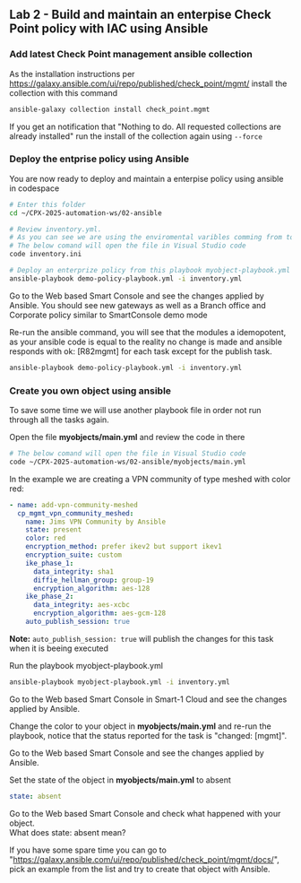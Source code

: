 ## Lab 2 - Build and maintain an enterpise Check Point policy with IAC using Ansible   

### Add latest Check Point management ansible collection
As the installation instructions per https://galaxy.ansible.com/ui/repo/published/check_point/mgmt/ install the collection with this command
```bash
ansible-galaxy collection install check_point.mgmt
```
If you get an notification that "Nothing to do. All requested collections are already installed" run the install of the collection again using `--force`

### Deploy the entprise policy using Ansible

You are now ready to deploy and maintain a enterpise policy using ansible in codespace
```bash
# Enter this folder
cd ~/CPX-2025-automation-ws/02-ansible

# Review inventory.yml. 
# As you can see we are using the enviromental varibles comming from to authenticate.
# The below comand will open the file in Visual Studio code 
code inventory.ini

# Deploy an enterprize policy from this playbook myobject-playbook.yml via ansible using the following command:
ansible-playbook demo-policy-playbook.yml -i inventory.yml
```

Go to the Web based Smart Console and see the changes applied by Ansible. 
You should see new gateways as well as a Branch office and Corporate policy similar to SmartConsole demo mode

Re-run the ansible command, you will see that the modules a idemopotent, as your ansible code is equal to the reality no change is made and ansible responds with ok: [R82mgmt] for each task except for the publish task.
```bash
ansible-playbook demo-policy-playbook.yml -i inventory.yml
```

### Create you own object using ansible
To save some time we will use another playbook file in order not run through all the tasks again.

Open the file **myobjects/main.yml** and review the code in there
```bash
# The below comand will open the file in Visual Studio code 
code ~/CPX-2025-automation-ws/02-ansible/myobjects/main.yml
```

In the example we are creating a VPN community of type meshed with color red:
```yaml
- name: add-vpn-community-meshed
  cp_mgmt_vpn_community_meshed:
    name: Jims VPN Community by Ansible
    state: present
    color: red
    encryption_method: prefer ikev2 but support ikev1
    encryption_suite: custom
    ike_phase_1:
      data_integrity: sha1
      diffie_hellman_group: group-19
      encryption_algorithm: aes-128
    ike_phase_2:
      data_integrity: aes-xcbc
      encryption_algorithm: aes-gcm-128
    auto_publish_session: true
```
**Note:** ```auto_publish_session: true``` will publish the changes for this task when it is beeing executed

Run the playbook myobject-playbook.yml
```bash
ansible-playbook myobject-playbook.yml -i inventory.yml
```
Go to the Web based Smart Console in Smart-1 Cloud and see the changes applied by Ansible.

Change the color to your object in **myobjects/main.yml** and re-run the playbook, notice that the status reported for the task is "changed: [mgmt]".

Go to the Web based Smart Console and see the changes applied by Ansible.

Set the state of the object in **myobjects/main.yml** to absent
```yaml
state: absent 
```
Go to the Web based Smart Console and check what happened with your object.
<br>What does state: absent mean?

If you have some spare time you can go to "https://galaxy.ansible.com/ui/repo/published/check_point/mgmt/docs/", pick an example from the list and try to create that object with Ansible.